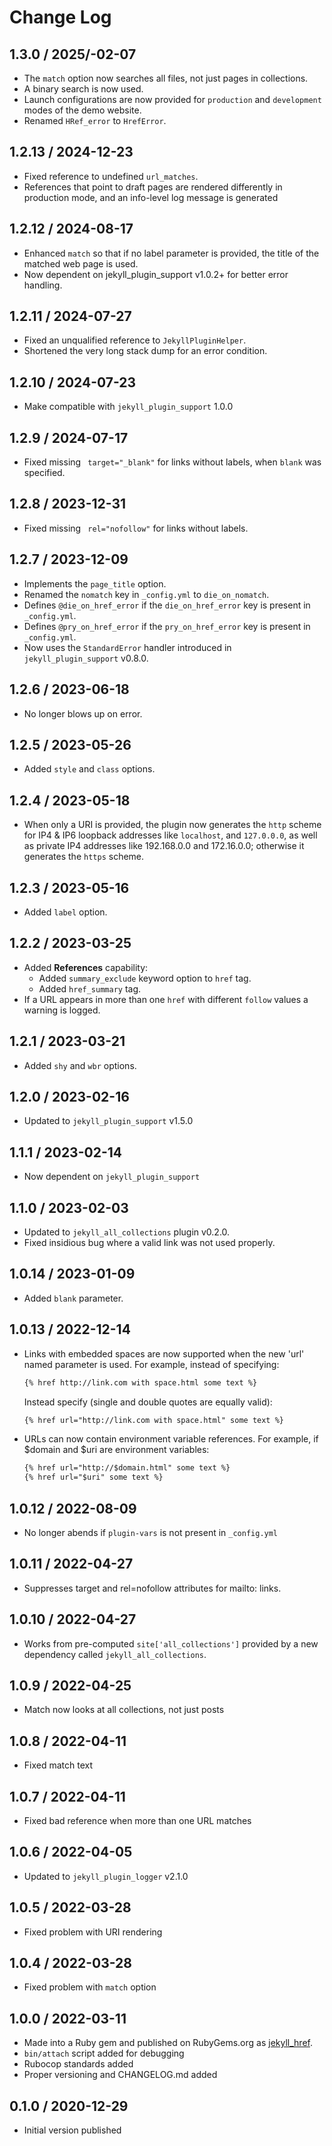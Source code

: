 # Change Log

## 1.3.0 / 2025/-02-07

* The `match` option now searches all files, not just pages in collections.
* A binary search is now used.
* Launch configurations are now provided for `production` and `development` modes of the demo website.
* Renamed `HRef_error` to `HrefError`.


## 1.2.13 / 2024-12-23

* Fixed reference to undefined `url_matches`.
* References that point to draft pages are rendered differently in production mode,
  and an info-level log message is generated


## 1.2.12 / 2024-08-17

* Enhanced `match` so that if no label parameter is provided, the title of the matched web page is used.
* Now dependent on jekyll_plugin_support v1.0.2+ for better error handling.


## 1.2.11 / 2024-07-27

* Fixed an unqualified reference to `JekyllPluginHelper`.
* Shortened the very long stack dump for an error condition.


## 1.2.10 / 2024-07-23

* Make compatible with `jekyll_plugin_support` 1.0.0


## 1.2.9 / 2024-07-17

* Fixed missing ` target="_blank"` for links without labels, when `blank` was specified.


## 1.2.8 / 2023-12-31

* Fixed missing ` rel="nofollow"` for links without labels.


## 1.2.7 / 2023-12-09

* Implements the `page_title` option.
* Renamed the `nomatch` key in `_config.yml` to `die_on_nomatch`.
* Defines `@die_on_href_error` if the `die_on_href_error` key is present in `_config.yml`.
* Defines `@pry_on_href_error` if the `pry_on_href_error` key is present in `_config.yml`.
* Now uses the `StandardError` handler introduced in `jekyll_plugin_support` v0.8.0.


## 1.2.6 / 2023-06-18

* No longer blows up on error.


## 1.2.5 / 2023-05-26

* Added `style` and `class` options.


## 1.2.4 / 2023-05-18

* When only a URI is provided, the plugin now generates the `http` scheme for IP4 & IP6 loopback addresses like
  `localhost`, and `127.0.0.0`, as well as private IP4 addresses like 192.168.0.0 and 172.16.0.0;
  otherwise it generates the `https` scheme.


## 1.2.3 / 2023-05-16

* Added `label` option.


## 1.2.2 / 2023-03-25

* Added **References** capability:
  * Added `summary_exclude` keyword option to `href` tag.
  * Added `href_summary` tag.
* If a URL appears in more than one `href` with different `follow` values a warning is logged.


## 1.2.1 / 2023-03-21

* Added `shy` and `wbr` options.


## 1.2.0 / 2023-02-16

* Updated to `jekyll_plugin_support` v1.5.0


## 1.1.1 / 2023-02-14

* Now dependent on `jekyll_plugin_support`


## 1.1.0 / 2023-02-03

* Updated to `jekyll_all_collections` plugin v0.2.0.
* Fixed insidious bug where a valid link was not used properly.


## 1.0.14 / 2023-01-09

* Added `blank` parameter.


## 1.0.13 / 2022-12-14

* Links with embedded spaces are now supported when the new 'url' named parameter is used. For example, instead of specifying:

  ```html
  {% href http://link.com with space.html some text %}
  ```

  Instead specify (single and double quotes are equally valid):

  ```html
  {% href url="http://link.com with space.html" some text %}
  ```

* URLs can now contain environment variable references. For example, if $domain and $uri are environment variables:

  ```html
  {% href url="http://$domain.html" some text %}
  {% href url="$uri" some text %}
  ```


## 1.0.12 / 2022-08-09

* No longer abends if `plugin-vars` is not present in `_config.yml`


## 1.0.11 / 2022-04-27

* Suppresses target and rel=nofollow attributes for mailto: links.


## 1.0.10 / 2022-04-27

* Works from pre-computed `site['all_collections']` provided by a new dependency called `jekyll_all_collections`.


## 1.0.9 / 2022-04-25

* Match now looks at all collections, not just posts


## 1.0.8 / 2022-04-11

* Fixed match text


## 1.0.7 / 2022-04-11

* Fixed bad reference when more than one URL matches


## 1.0.6 / 2022-04-05

* Updated to `jekyll_plugin_logger` v2.1.0


## 1.0.5 / 2022-03-28

* Fixed problem with URI rendering


## 1.0.4 / 2022-03-28

* Fixed problem with `match` option


## 1.0.0 / 2022-03-11

* Made into a Ruby gem and published on RubyGems.org as [jekyll_href](https://rubygems.org/gems/jekyll_href).
* `bin/attach` script added for debugging
* Rubocop standards added
* Proper versioning and CHANGELOG.md added


## 0.1.0 / 2020-12-29

* Initial version published
